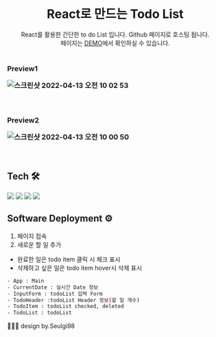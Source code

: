 <p align="center">
  <h1 align="center"> React로 만드는 Todo List </h1>
<p align="center">
React를 활용한 간단한 to do List 입니다. Github 페이지로 호스팅 됩니다.
<br/>페이지는 <a href="https://seulgi98.github.io/reactTodoList/">DEMO</a>에서 확인하실 수 있습니다.
<br/>
<br/>
<h3>Preview1
  
![스크린샷 2022-04-13 오전 10 02 53](https://user-images.githubusercontent.com/68500858/163078672-cc88f32c-d03c-4dce-8ecf-6d82dd611a82.png)
  
<br/>
<h3>Preview2
  
![스크린샷 2022-04-13 오전 10 00 50](https://user-images.githubusercontent.com/68500858/163078523-fc2bf136-f794-4ce1-945b-fa1901da5737.png)
  
<br/>
  
## Tech 🛠
<img src="https://img.shields.io/badge/React-61DAFB?style=flat-square&logo=react&logoColor=white"/> <img src="https://img.shields.io/badge/JavaScript-F7DF1E?style=flat-square&logo=JavaScript&logoColor=white"/>
<img src="https://img.shields.io/badge/HTML-E34F26?style=flat-square&logo=HTML5&logoColor=white"/>
<img src="https://img.shields.io/badge/CSS-1572B6?style=flat-square&logo=CSS3&logoColor=white"/>

## Software Deployment ⚙️
1. 페이지 접속
2. 새로운 할 일 추가
- 완료한 일은 todo item 클릭 시 체크 표시
- 삭제하고 싶은 일은 todo item hover시 삭제 표시
  
```sh
- App : Main
- CurrentDate : 실시간 Date 정보
- InputForm : todoList 입력 Form
- TodoHeader :todoList Header 정보(할 일 개수)
- TodoItem : todoList checked, deleted 
- TodoList : todoList
```
 
  
👩🏻‍💻 design by.Seulgi98
